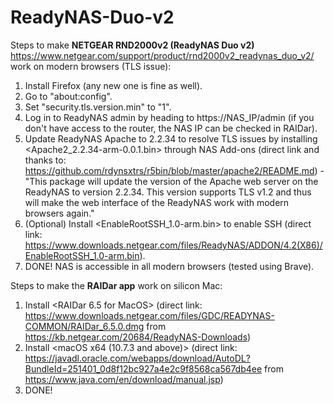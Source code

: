 # ReadyNAS-Duo-v2

Steps to make **NETGEAR RND2000v2 (ReadyNAS Duo v2)** https://www.netgear.com/support/product/rnd2000v2_readynas_duo_v2/
work on modern browsers (TLS issue):

1. Install Firefox (any new one is fine as well).
2. Go to "about:config".
3. Set "security.tls.version.min" to "1".
4. Log in to ReadyNAS admin by heading to https://NAS_IP/admin (if you don't have access to the router, the NAS IP can be checked in RAIDar).
6. Update ReadyNAS Apache to 2.2.34 to resolve TLS issues by installing <Apache2_2.2.34-arm-0.0.1.bin> through NAS Add-ons (direct link and thanks to: https://github.com/rdynsxtrs/r5bin/blob/master/apache2/README.md) - "This package will update the version of the Apache web server on the ReadyNAS to version 2.2.34. This version supports TLS v1.2 and thus will make the web interface of the ReadyNAS work with modern browsers again."
5. (Optional) Install <EnableRootSSH_1.0-arm.bin> to enable SSH (direct link: https://www.downloads.netgear.com/files/ReadyNAS/ADDON/4.2(X86)/EnableRootSSH_1.0-arm.bin).
6. DONE! NAS is accessible in all modern browsers (tested using Brave).

Steps to make the **RAIDar app** work on silicon Mac:

1. Install <RAIDar 6.5 for MacOS> (direct link: https://www.downloads.netgear.com/files/GDC/READYNAS-COMMON/RAIDar_6.5.0.dmg from https://kb.netgear.com/20684/ReadyNAS-Downloads)
2. Install <macOS x64 (10.7.3 and above)> (direct link: https://javadl.oracle.com/webapps/download/AutoDL?BundleId=251401_0d8f12bc927a4e2c9f8568ca567db4ee from https://www.java.com/en/download/manual.jsp)
3. DONE!
